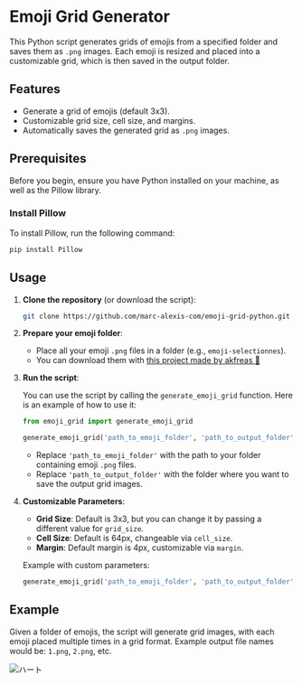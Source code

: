 # Emoji Grid Generator

This Python script generates grids of emojis from a specified folder and saves them as `.png` images. Each emoji is resized and placed into a customizable grid, which is then saved in the output folder.

## Features
- Generate a grid of emojis (default 3x3).
- Customizable grid size, cell size, and margins.
- Automatically saves the generated grid as `.png` images.

## Prerequisites

Before you begin, ensure you have Python installed on your machine, as well as the Pillow library.

### Install Pillow

To install Pillow, run the following command:

```bash
pip install Pillow
```

## Usage

1. **Clone the repository** (or download the script):
   ```bash
   git clone https://github.com/marc-alexis-com/emoji-grid-python.git
   ```

2. **Prepare your emoji folder**:
   - Place all your emoji `.png` files in a folder (e.g., `emoji-selectionnes`).
   - You can download them with [this project made by akfreas 💖](https://github.com/akfreas/emoji-extractor-plus)

3. **Run the script**:

   You can use the script by calling the `generate_emoji_grid` function. Here is an example of how to use it:

   ```python
   from emoji_grid import generate_emoji_grid

   generate_emoji_grid('path_to_emoji_folder', 'path_to_output_folder')
   ```

   - Replace `'path_to_emoji_folder'` with the path to your folder containing emoji `.png` files.
   - Replace `'path_to_output_folder'` with the folder where you want to save the output grid images.

4. **Customizable Parameters**:
   - **Grid Size**: Default is 3x3, but you can change it by passing a different value for `grid_size`.
   - **Cell Size**: Default is 64px, changeable via `cell_size`.
   - **Margin**: Default margin is 4px, customizable via `margin`.

   Example with custom parameters:
   ```python
   generate_emoji_grid('path_to_emoji_folder', 'path_to_output_folder', grid_size=4, cell_size=80, margin=5)
   ```

## Example

Given a folder of emojis, the script will generate grid images, with each emoji placed multiple times in a grid format. Example output file names would be: `1.png`, `2.png`, etc.

![ハート](https://github.com/user-attachments/assets/ece05d17-7f04-4ec1-a74b-f3ce8fb8b15a)
